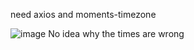 need axios and moments-timezone

![image](https://github.com/RohanBurmann/weather-app/assets/114834939/abbaa8b6-b03f-4c46-b083-f59a1583d4b3)
No idea why the times are wrong
